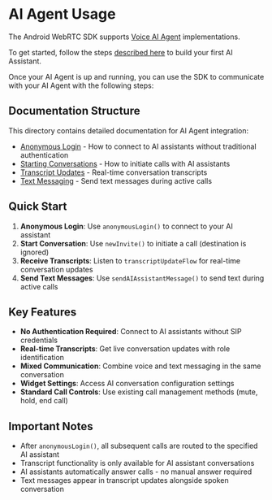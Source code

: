 # AI Agent Usage

The Android WebRTC SDK supports [Voice AI Agent](https://telnyx.com/products/voice-ai-agents) implementations. 

To get started, follow the steps [described here](https://telnyx.com/resources/ai-assistant-builder) to build your first AI Assistant. 

Once your AI Agent is up and running, you can use the SDK to communicate with your AI Agent with the following steps:

## Documentation Structure

This directory contains detailed documentation for AI Agent integration:

- [Anonymous Login](anonymous-login.md) - How to connect to AI assistants without traditional authentication
- [Starting Conversations](starting-conversations.md) - How to initiate calls with AI assistants
- [Transcript Updates](transcript-updates.md) - Real-time conversation transcripts
- [Text Messaging](text-messaging.md) - Send text messages during active calls

## Quick Start

1. **Anonymous Login**: Use `anonymousLogin()` to connect to your AI assistant
2. **Start Conversation**: Use `newInvite()` to initiate a call (destination is ignored)
3. **Receive Transcripts**: Listen to `transcriptUpdateFlow` for real-time conversation updates
4. **Send Text Messages**: Use `sendAIAssistantMessage()` to send text during active calls

## Key Features

- **No Authentication Required**: Connect to AI assistants without SIP credentials
- **Real-time Transcripts**: Get live conversation updates with role identification
- **Mixed Communication**: Combine voice and text messaging in the same conversation
- **Widget Settings**: Access AI conversation configuration settings
- **Standard Call Controls**: Use existing call management methods (mute, hold, end call)

## Important Notes

- After `anonymousLogin()`, all subsequent calls are routed to the specified AI assistant
- Transcript functionality is only available for AI assistant conversations
- AI assistants automatically answer calls - no manual answer required
- Text messages appear in transcript updates alongside spoken conversation